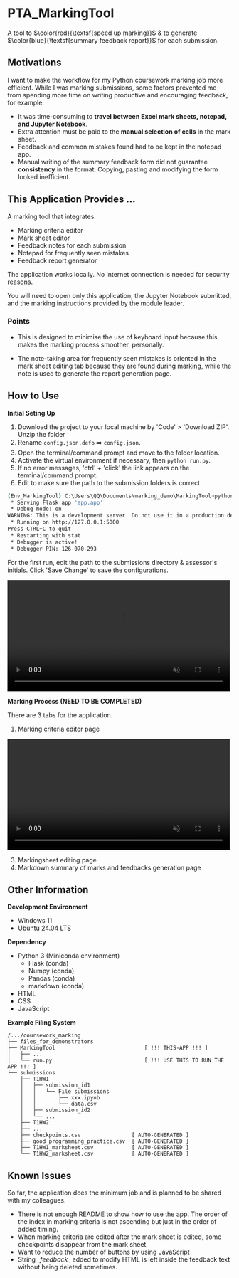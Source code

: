 # PTA_MarkingTool


A tool to $\color{red}{\textsf{speed up marking}}$ & to generate $\color{blue}{\textsf{summary feedback report}}$ for each submission. 

<h2>Motivations</h2>

I want to make the workflow for my Python coursework marking job more efficient. While I was marking submissions, some factors prevented me from spending more time on writing productive and encouraging feedback, for example:

- It was time-consuming to **travel between Excel mark sheets, notepad, and Jupyter Notebook**.
- Extra attention must be paid to the **manual selection of cells** in the mark sheet.
- Feedback and common mistakes found had to be kept in the notepad app.
- Manual writing of the summary feedback form did not guarantee **consistency** in the format. Copying, pasting and modifying the form looked inefficient.

<h2>This Application Provides ...</h2>

A marking tool that integrates:

- Marking criteria editor
- Mark sheet editor
- Feedback notes for each submission
- Notepad for frequently seen mistakes
- Feedback report generator

The application works locally. No internet connection is needed for security reasons.

You will need to open only this application, the Jupyter Notebook submitted, and the marking instructions provided by the module leader.

<h3>Points</h3>

- This is designed to minimise the use of keyboard input because this makes the marking process smoother, personally.

- The note-taking area for frequently seen mistakes is oriented in the mark sheet editing tab because they are found during marking, while the note is used to generate the report generation page. 


<h2>How to Use</h2>

**Initial Seting Up**

1. Download the project to your local machine by 'Code' > 'Download ZIP'. Unzip the folder
2. Rename `config.json.defo` ➡️ `config.json`.
3. Open the terminal/command prompt and move to the folder location.
4. Activate the virtual environment if necessary, then `python run.py`.
5. If no error messages, 'ctrl' + 'click' the link appears on the terminal/command prompt.
6. Edit to make sure the path to the submission folders is correct.

```bash
(Env_MarkingTool) C:\Users\QQ\Documents\marking_demo\MarkingTool>python run.py
 * Serving Flask app 'app.app'
 * Debug mode: on
WARNING: This is a development server. Do not use it in a production deployment. Use a production WSGI server instead.
 * Running on http://127.0.0.1:5000
Press CTRL+C to quit
 * Restarting with stat
 * Debugger is active!
 * Debugger PIN: 126-070-293
```


For the first run, edit the path to the submissions directory & assessor's initials. Click 'Save Change' to save the configurations.


<video src="https://github.com/user-attachments/assets/842c2961-15e1-4600-be47-2548757c0721" controls playsinline autoplay loop muted width="500"></video>

**Marking Process (NEED TO BE COMPLETED)**

There are 3 tabs for the application.
1. Marking criteria editor page


<video src="https://github.com/user-attachments/assets/1f203d72-21be-4a5b-8e34-61482fb627e2" controls playsinline autoplay loop muted width="500"></video>




3. Markingsheet editing page
4. Markdown summary of marks and feedbacks generation page



<h2>Other Information</h2>

**Development Environment**
- Windows 11
- Ubuntu 24.04 LTS

**Dependency**
- Python 3 (Miniconda environment)
  - Flask (conda)
  - Numpy (conda)
  - Pandas (conda)
  - markdown (conda)
- HTML
- CSS
- JavaScript

**Example Filing System**
```
/.../coursework_marking
├── files_for_demonstrators
├── MarkingTool                            [ !!! THIS-APP !!! ]
│   ├── ...
│   └── run.py                             [ !!! USE THIS TO RUN THE APP !!! ]
└── submissions
	├── T1HW1
	│   ├── submission_id1
	│   │   └── File submissions
	│   │       ├── xxx.ipynb
	│   │       └── data.csv
	│   ├── submission_id2
	│   └── ...
	├── T1HW2
	├── ...
	├── checkpoints.csv                [ AUTO-GENERATED ]
	├── good_programming_practice.csv  [ AUTO-GENERATED ]
	├── T1HW1_marksheet.csv            [ AUTO-GENERATED ]
	└── T1HW2_marksheet.csv            [ AUTO-GENERATED ]
```

<h2>Known Issues</h2>

So far, the application does the minimum job and is planned to be shared with my colleagues.  

- There is not enough README to show how to use the app.
The order of the index in marking criteria is not ascending but just in the order of added timing.
- When marking criteria are edited after the mark sheet is edited, some checkpoints disappear from the mark sheet.
- Want to reduce the number of buttons by using JavaScript
- String \__feedback\__ added to modify HTML is left inside the feedback text without being deleted sometimes.
